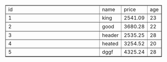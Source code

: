 <!DOCTYPE html PUBLIC "-//W3C//DTD XHTML 1.0 Transitional//EN" "http://www.w3.org/TR/xhtml1/DTD/xhtml1-transitional.dtd">
<html xmlns="http://www.w3.org/1999/xhtml">
<head>
<meta http-equiv="Content-Type" content="text/html; charset=utf-8" />
<title>PHP文档 </title>
</head>
<body>
<table width="500" border="1">
  <tr>
    <td width="75105">id</td>
    <td width="88">name</td>
    <td width="88">price</td>
    <td width="88">age</td>
  </tr>
  <tr>
    <td>1</td>
    <td>king</td>
    <td>2541.09</td>
    <td>23</td>
  </tr>
  <tr>
    <td height="29">2</td>
    <td>good</td>
    <td>3680.28</td>
    <td>22</td>
  </tr>
  <tr>
    <td>3</td>
    <td>header</td>
    <td>2535.25</td>
    <td>28</td>
  </tr>
  <tr>
    <td>4</td>
    <td>heated</td>
    <td>3254.52</td>
    <td>20</td>
  </tr>
  <tr>
    <td>5</td>
    <td>dggf</td>
    <td>4325.24</td>
    <td>28</td>
  </tr>
</table>
</body>
</html>
